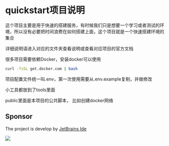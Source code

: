 # quickstart项目说明

这个项目主要是用于快速的搭建服务，有时候我们只是想要一个学习或者测试的环境，所以没有必要把时间浪费在如何搭建上面，这个项目就是一个快速搭建环境的集合

详细说明请进入对应的文件夹查看说明或查看对应项目的官方文档

很多项目需要依赖Docker，安装docker可以使用

```bash
curl -fsSL get.docker.com | bash
```

项目配置文件统一叫.env，第一次使用需要从.env.example复制，并做修改

小工具都放到了tools里面

public里面是本项目的公共脚本， 比如创建docker网络

## Sponsor
The project is develop by [JetBrains Ide](https://www.jetbrains.com/?from=puck)

[![](https://www.jetbrains.com/company/brand/img/logo1.svg)](https://www.jetbrains.com/?from=puck)
